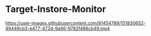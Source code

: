 # Target-Instore-Monitor
https://user-images.githubusercontent.com/81454789/151830652-49449cb3-e477-472d-9a66-9782f488cb49.mp4
